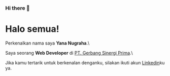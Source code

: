 ### Hi there 👋

<!--
**sadewathea/sadewathea** is a ✨ _special_ ✨ repository because its `README.md` (this file) appears on your GitHub profile.

Here are some ideas to get you started:

- 🔭 I’m currently working on ...
- 🌱 I’m currently learning ...
- 👯 I’m looking to collaborate on ...
- 🤔 I’m looking for help with ...
- 💬 Ask me about ...
- 📫 How to reach me: ...
- 😄 Pronouns: ...
- ⚡ Fun fact: ...
-->

# Halo semua! 

Perkenalkan nama saya **Yana Nugraha**.\

Saya seorang **Web Developer** di [PT. Gerbang Sinergi Prima](https://www.gsp.co.id/).\

Jika kamu tertarik untuk berkenalan denganku, silakan ikuti akun [Linkedin](https://www.linkedin.com/in/programmerbandung/)ku ya.
